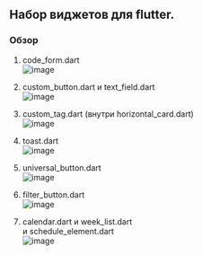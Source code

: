 ## Набор виджетов для flutter.

### Обзор
1. code_form.dart<br>
![image](https://github.com/user-attachments/assets/4dc80316-fbeb-46e5-8fa7-22886626d482)

2. custom_button.dart и text_field.dart<br>
![image](https://github.com/user-attachments/assets/8b48a723-7996-44bc-89dc-d55e450127a4)

3. custom_tag.dart (внутри horizontal_card.dart)<br>
![image](https://github.com/user-attachments/assets/6909ae06-a409-4fcd-a96e-f447279a2c5f)

4. toast.dart<br>
![image](https://github.com/user-attachments/assets/46d52553-215e-42f4-b1d9-e2af15fe6d0a)

5. universal_button.dart<br>
![image](https://github.com/user-attachments/assets/7db3bc43-a8b9-4f33-8f44-5fc29a3691ed)

6. filter_button.dart<br>
![image](https://github.com/user-attachments/assets/888f83ad-a13d-4f3d-bf23-a4757151be4b)

7. calendar.dart и week_list.dart<br> и schedule_element.dart<br>
![image](https://github.com/user-attachments/assets/8ad480d4-6e44-4464-91a3-092bd2580765)
